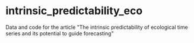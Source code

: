 # intrinsic_predictability_eco
Data and code for the article "The intrinsic predictability of ecological time series and its potential to guide forecasting"
